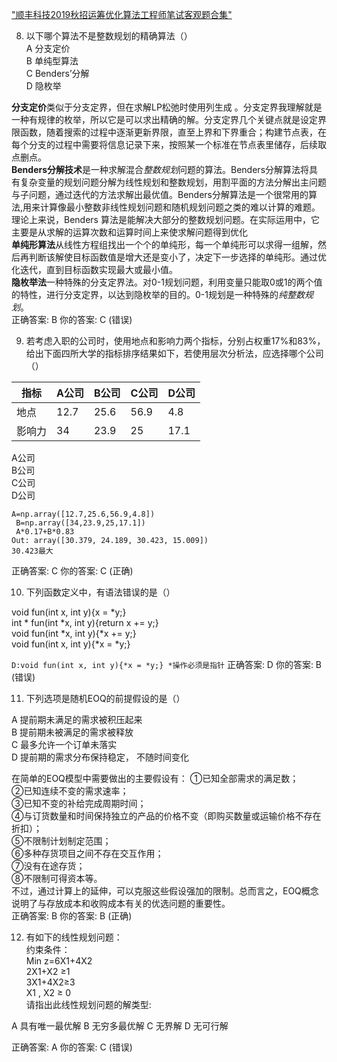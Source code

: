 ["顺丰科技2019秋招运筹优化算法工程师笔试客观题合集"](https://www.nowcoder.com/test/question/analytic?tid=27251903)

8. 以下哪个算法不是整数规划的精确算法（）\
A 分支定价\
B 单纯型算法\
C Benders’分解\
D 隐枚举

**分支定价**类似于分支定界，但在求解LP松弛时使用列生成 。分支定界我理解就是一种有规律的枚举，所以它是可以求出精确的解。分支定界几个关键点就是设定界限函数，随着搜索的过程中逐渐更新界限，直至上界和下界重合；构建节点表，在每个分支的过程中需要将信息记录下来，按照某一个标准在节点表里储存，后续取点删点。\
**Benders分解技术**是一种求解混合*整数规划*问题的算法。Benders分解算法将具有复杂变量的规划问题分解为线性规划和整数规划，用割平面的方法分解出主问题与子问题，通过迭代的方法求解出最优值。Benders分解算法是一个很常用的算法,用来计算像最小整数非线性规划问题和随机规划问题之类的难以计算的难题。理论上来说，Benders 算法是能解决大部分的整数规划问题。在实际运用中，它主要是从求解的运算次数和运算时间上来使求解问题得到优化\
**单纯形算法**从线性方程组找出一个个的单纯形，每一个单纯形可以求得一组解，然后再判断该解使目标函数值是增大还是变小了，决定下一步选择的单纯形。通过优化迭代，直到目标函数实现最大或最小值。\
**隐枚举法**一种特殊的分支定界法。对0-1规划问题，利用变量只能取0或1的两个值的特性，进行分支定界，以达到隐枚举的目的。0-1规划是一种特殊的*纯整数规划*。\
正确答案: B   你的答案: C (错误)

9. 若考虑入职的公司时，使用地点和影响力两个指标，分别占权重17%和83%，给出下面四所大学的指标排序结果如下，若使用层次分析法，应选择哪个公司（）

|  指标  |  A公司  |  B公司 |  C公司 |  D公司  |  
|--------|--------|--------|--------|--------|
|  地点  |  12.7  |  25.6  |  56.9  |  4.8   |
| 影响力 |   34   |  23.9  |   25   |  17.1  |

A公司\
B公司\
C公司\
D公司
```
A=np.array([12.7,25.6,56.9,4.8])
 B=np.array([34,23.9,25,17.1])
 A*0.17+B*0.83
Out: array([30.379, 24.189, 30.423, 15.009])
30.423最大
```
正确答案: C   你的答案: C (正确)

10. 下列函数定义中，有语法错误的是（）

void fun(int x, int y){x = *y;}\
int * fun(int *x, int y){return x += y;}\
void fun(int *x, int y){*x += y;}\
void fun(int x, int y){*x = *y;}

```D:void fun(int x, int y){*x = *y;} *操作必须是指针```
正确答案: D   你的答案: B (错误)

11. 下列选项是随机EOQ的前提假设的是（）

A 提前期未满足的需求被积压起来\
B 提前期未被满足的需求被释放\
C 最多允许一个订单未落实\
D 提前期的需求分布保持稳定， 不随时间变化

在简单的EOQ模型中需要做出的主要假设有：
①已知全部需求的满足数；\
②已知连续不变的需求速率；\
③已知不变的补给完成周期时间；\
④与订货数量和时间保持独立的产品的价格不变（即购买数量或运输价格不存在折扣）；\
⑤不限制计划制定范围；\
⑥多种存货项目之间不存在交互作用；\
⑦没有在途存货；\
⑧不限制可得资本等。\
不过，通过计算上的延伸，可以克服这些假设强加的限制。总而言之，EOQ概念说明了与存放成本和收购成本有关的优选问题的重要性。\
正确答案: B   你的答案: B (正确)

12. 有如下的线性规划问题：\
约束条件：\
Min z=6X1+4X2\
2X1+X2 ≥1\
3X1+4X2≥3\
X1 , X2 ≥ 0\
请指出此线性规划问题的解类型:

A 具有唯一最优解
B 无穷多最优解
C 无界解
D 无可行解

正确答案: A   你的答案: C (错误)

